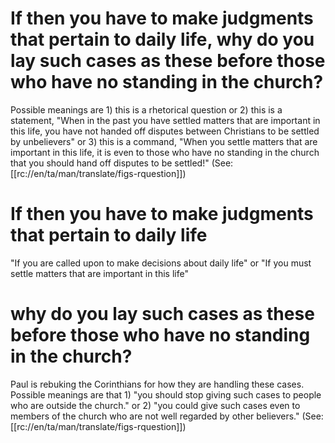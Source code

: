 # If then you have to make judgments that pertain to daily life, why do you lay such cases as these before those who have no standing in the church?

Possible meanings are 1) this is a rhetorical question or 2) this is a statement, "When in the past you have settled matters that are important in this life, you have not handed off disputes between Christians to be settled by unbelievers" or 3) this is a command, "When you settle matters that are important in this life, it is even to those who have no standing in the church that you should hand off disputes to be settled!" (See: [[rc://en/ta/man/translate/figs-rquestion]])

# If then you have to make judgments that pertain to daily life

"If you are called upon to make decisions about daily life" or "If you must settle matters that are important in this life"

# why do you lay such cases as these before those who have no standing in the church?

Paul is rebuking the Corinthians for how they are handling these cases. Possible meanings are that 1) "you should stop giving such cases to people who are outside the church." or 2) "you could give such cases even to members of the church who are not well regarded by other believers." (See: [[rc://en/ta/man/translate/figs-rquestion]])

